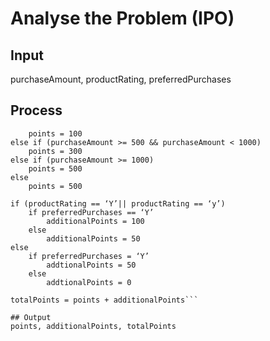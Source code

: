 # Analyse the Problem (IPO)

## Input
purchaseAmount, productRating, preferredPurchases

## Process
```if (purchaseAmount > 0 && purchaseAmount < 500)
 	points = 100
else if (purchaseAmount >= 500 && purchaseAmount < 1000)
 	points = 300
else if (purchaseAmount >= 1000)
 	points = 500
else
 	points = 500

if (productRating == ‘Y’|| productRating == ‘y’)
 	if preferredPurchases == ‘Y’
 		additionalPoints = 100
 	else
 		additionalPoints = 50
else
 	if preferredPurchases = ‘Y’
 		addtionalPoints = 50
 	else
 		addtionalPoints = 0

totalPoints = points + additionalPoints```

## Output
points, additionalPoints, totalPoints